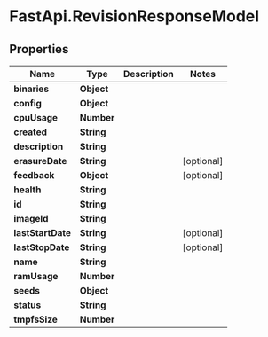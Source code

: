 # FastApi.RevisionResponseModel

## Properties

Name | Type | Description | Notes
------------ | ------------- | ------------- | -------------
**binaries** | **Object** |  | 
**config** | **Object** |  | 
**cpuUsage** | **Number** |  | 
**created** | **String** |  | 
**description** | **String** |  | 
**erasureDate** | **String** |  | [optional] 
**feedback** | **Object** |  | [optional] 
**health** | **String** |  | 
**id** | **String** |  | 
**imageId** | **String** |  | 
**lastStartDate** | **String** |  | [optional] 
**lastStopDate** | **String** |  | [optional] 
**name** | **String** |  | 
**ramUsage** | **Number** |  | 
**seeds** | **Object** |  | 
**status** | **String** |  | 
**tmpfsSize** | **Number** |  | 


